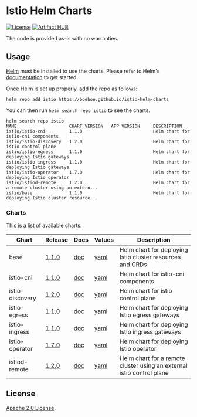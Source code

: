# Istio Helm Charts

[![License](https://img.shields.io/badge/License-Apache%202.0-blue.svg)](https://opensource.org/licenses/Apache-2.0)
[![Artifact HUB](https://img.shields.io/endpoint?url=https://artifacthub.io/badge/repository/helm)](https://artifacthub.io/packages/search?repo=helm)

The code is provided as-is with no warranties.

## Usage

[Helm](https://helm.sh) must be installed to use the charts.
Please refer to Helm's [documentation](https://helm.sh/docs/) to get started.

Once Helm is set up properly, add the repo as follows:

```console
helm repo add istio https://boeboe.github.io/istio-helm-charts
```

You can then run `helm search repo istio` to see the charts.

```console
helm search repo istio
NAME                    CHART VERSION   APP VERSION     DESCRIPTION                                       
istio/istio-cni         1.1.0                           Helm chart for istio-cni components               
istio/istio-discovery   1.2.0                           Helm chart for istio control plane                
istio/istio-egress      1.1.0                           Helm chart for deploying Istio gateways           
istio/istio-ingress     1.1.0                           Helm chart for deploying Istio gateways           
istio/istio-operator    1.7.0                           Helm chart for deploying Istio operator           
istio/istiod-remote     1.2.0                           Helm chart for a remote cluster using an extern...
istio/base              1.1.0                           Helm chart for deploying Istio cluster resource...
```

### Charts

This is a list of available charts.

|Chart|Release|Docs|Values|Description|
|-----|-------|----|------|-----------|
|base|[1.1.0](https://github.com/boeboe/istio-helm-charts/releases/tag/base-1.1.0)|[doc](charts/istio/base/NOTES.txt)|[yaml](charts/istio/base/values.yaml)|Helm chart for deploying Istio cluster resources and CRDs|
|istio-cni|[1.1.0](https://github.com/boeboe/istio-helm-charts/releases/tag/istio-cni-1.1.0)|[doc](charts/istio/istio-cni/NOTES.txt)|[yaml](charts/istio/istio-cni/values.yaml)|Helm chart for istio-cni components|
|istio-discovery|[1.2.0](https://github.com/boeboe/istio-helm-charts/releases/tag/istio-discovery-1.2.0)|[doc](charts/istio/istio-control/istio-discovery/NOTES.txt)|[yaml](charts/istio/istio-control/istio-discovery/values.yaml)|Helm chart for istio control plane|
|istio-egress|[1.1.0](https://github.com/boeboe/istio-helm-charts/releases/tag/istio-egress-1.1.0)|[doc](charts/istio/gateways/istio-egress/NOTES.txt)|[yaml](charts/istio//gateways/istio-egress/values.yaml)|Helm chart for deploying Istio egress gateways|
|istio-ingress|[1.1.0](https://github.com/boeboe/istio-helm-charts/releases/tag/istio-ingress-1.1.0)|[doc](charts/istio/gateways/istio-ingress/NOTES.txt)|[yaml](charts/istio//gateways/istio-ingress/values.yaml)|Helm chart for deploying Istio ingress gateways|
|istio-operator|[1.7.0](https://github.com/boeboe/istio-helm-charts/releases/tag/istio-operator-1.7.0)|[doc](charts/istio/istio-operator/NOTES.txt)|[yaml](charts/istio/istio-operator/values.yaml)|Helm chart for deploying Istio operator|
|istiod-remote|[1.2.0](https://github.com/boeboe/istio-helm-charts/releases/tag/istiod-remote-1.2.0)|[doc](charts/istio/istiod-remote/NOTES.txt)|[yaml](charts/istio/istiod-remote/values.yaml)|Helm chart for a remote cluster using an external istio control plane|

## License

<!-- Keep full URL links to repo files because this README syncs from main to gh-pages.  -->
[Apache 2.0 License](https://github.com/boeboe/istio-helm-charts/blob/main/LICENSE).